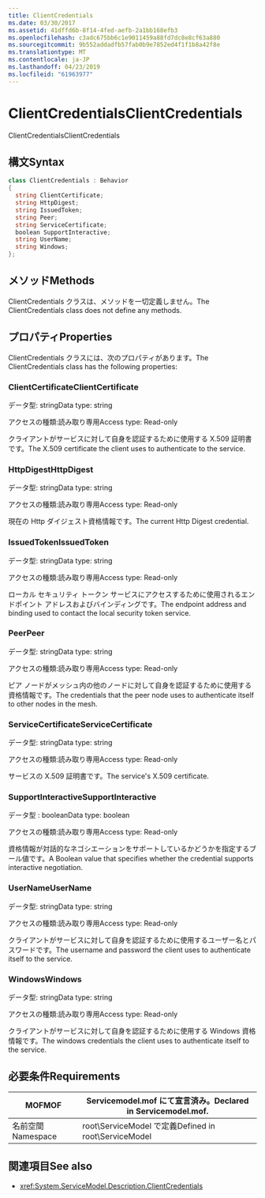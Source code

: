 ```yaml
---
title: ClientCredentials
ms.date: 03/30/2017
ms.assetid: 41dffd6b-8f14-4fed-aefb-2a1bb168efb3
ms.openlocfilehash: c3adc675bb6c1e9011459a88fd7dc8e8cf63a880
ms.sourcegitcommit: 9b552addadfb57fab0b9e7852ed4f1f1b8a42f8e
ms.translationtype: MT
ms.contentlocale: ja-JP
ms.lasthandoff: 04/23/2019
ms.locfileid: "61963977"
---
```

# <a name="clientcredentials"></a><span data-ttu-id="5ff04-102">ClientCredentials</span><span class="sxs-lookup"><span data-stu-id="5ff04-102">ClientCredentials</span></span>
<span data-ttu-id="5ff04-103">ClientCredentials</span><span class="sxs-lookup"><span data-stu-id="5ff04-103">ClientCredentials</span></span>  
  
## <a name="syntax"></a><span data-ttu-id="5ff04-104">構文</span><span class="sxs-lookup"><span data-stu-id="5ff04-104">Syntax</span></span>  
  
```csharp
class ClientCredentials : Behavior  
{  
  string ClientCertificate;  
  string HttpDigest;  
  string IssuedToken;  
  string Peer;  
  string ServiceCertificate;  
  boolean SupportInteractive;  
  string UserName;  
  string Windows;  
};  
```  
  
## <a name="methods"></a><span data-ttu-id="5ff04-105">メソッド</span><span class="sxs-lookup"><span data-stu-id="5ff04-105">Methods</span></span>  
 <span data-ttu-id="5ff04-106">ClientCredentials クラスは、メソッドを一切定義しません。</span><span class="sxs-lookup"><span data-stu-id="5ff04-106">The ClientCredentials class does not define any methods.</span></span>  
  
## <a name="properties"></a><span data-ttu-id="5ff04-107">プロパティ</span><span class="sxs-lookup"><span data-stu-id="5ff04-107">Properties</span></span>  
 <span data-ttu-id="5ff04-108">ClientCredentials クラスには、次のプロパティがあります。</span><span class="sxs-lookup"><span data-stu-id="5ff04-108">The ClientCredentials class has the following properties:</span></span>  
  
### <a name="clientcertificate"></a><span data-ttu-id="5ff04-109">ClientCertificate</span><span class="sxs-lookup"><span data-stu-id="5ff04-109">ClientCertificate</span></span>  
 <span data-ttu-id="5ff04-110">データ型: string</span><span class="sxs-lookup"><span data-stu-id="5ff04-110">Data type: string</span></span>  
  
 <span data-ttu-id="5ff04-111">アクセスの種類:読み取り専用</span><span class="sxs-lookup"><span data-stu-id="5ff04-111">Access type: Read-only</span></span>  
  
 <span data-ttu-id="5ff04-112">クライアントがサービスに対して自身を認証するために使用する X.509 証明書です。</span><span class="sxs-lookup"><span data-stu-id="5ff04-112">The X.509 certificate the client uses to authenticate to the service.</span></span>  
  
### <a name="httpdigest"></a><span data-ttu-id="5ff04-113">HttpDigest</span><span class="sxs-lookup"><span data-stu-id="5ff04-113">HttpDigest</span></span>  
 <span data-ttu-id="5ff04-114">データ型: string</span><span class="sxs-lookup"><span data-stu-id="5ff04-114">Data type: string</span></span>  
  
 <span data-ttu-id="5ff04-115">アクセスの種類:読み取り専用</span><span class="sxs-lookup"><span data-stu-id="5ff04-115">Access type: Read-only</span></span>  
  
 <span data-ttu-id="5ff04-116">現在の Http ダイジェスト資格情報です。</span><span class="sxs-lookup"><span data-stu-id="5ff04-116">The current Http Digest credential.</span></span>  
  
### <a name="issuedtoken"></a><span data-ttu-id="5ff04-117">IssuedToken</span><span class="sxs-lookup"><span data-stu-id="5ff04-117">IssuedToken</span></span>  
 <span data-ttu-id="5ff04-118">データ型: string</span><span class="sxs-lookup"><span data-stu-id="5ff04-118">Data type: string</span></span>  
  
 <span data-ttu-id="5ff04-119">アクセスの種類:読み取り専用</span><span class="sxs-lookup"><span data-stu-id="5ff04-119">Access type: Read-only</span></span>  
  
 <span data-ttu-id="5ff04-120">ローカル セキュリティ トークン サービスにアクセスするために使用されるエンドポイント アドレスおよびバインディングです。</span><span class="sxs-lookup"><span data-stu-id="5ff04-120">The endpoint address and binding used to contact the local security token service.</span></span>  
  
### <a name="peer"></a><span data-ttu-id="5ff04-121">Peer</span><span class="sxs-lookup"><span data-stu-id="5ff04-121">Peer</span></span>  
 <span data-ttu-id="5ff04-122">データ型: string</span><span class="sxs-lookup"><span data-stu-id="5ff04-122">Data type: string</span></span>  
  
 <span data-ttu-id="5ff04-123">アクセスの種類:読み取り専用</span><span class="sxs-lookup"><span data-stu-id="5ff04-123">Access type: Read-only</span></span>  
  
 <span data-ttu-id="5ff04-124">ピア ノードがメッシュ内の他のノードに対して自身を認証するために使用する資格情報です。</span><span class="sxs-lookup"><span data-stu-id="5ff04-124">The credentials that the peer node uses to authenticate itself to other nodes in the mesh.</span></span>  
  
### <a name="servicecertificate"></a><span data-ttu-id="5ff04-125">ServiceCertificate</span><span class="sxs-lookup"><span data-stu-id="5ff04-125">ServiceCertificate</span></span>  
 <span data-ttu-id="5ff04-126">データ型: string</span><span class="sxs-lookup"><span data-stu-id="5ff04-126">Data type: string</span></span>  
  
 <span data-ttu-id="5ff04-127">アクセスの種類:読み取り専用</span><span class="sxs-lookup"><span data-stu-id="5ff04-127">Access type: Read-only</span></span>  
  
 <span data-ttu-id="5ff04-128">サービスの X.509 証明書です。</span><span class="sxs-lookup"><span data-stu-id="5ff04-128">The service's X.509 certificate.</span></span>  
  
### <a name="supportinteractive"></a><span data-ttu-id="5ff04-129">SupportInteractive</span><span class="sxs-lookup"><span data-stu-id="5ff04-129">SupportInteractive</span></span>  
 <span data-ttu-id="5ff04-130">データ型 : boolean</span><span class="sxs-lookup"><span data-stu-id="5ff04-130">Data type: boolean</span></span>  
  
 <span data-ttu-id="5ff04-131">アクセスの種類:読み取り専用</span><span class="sxs-lookup"><span data-stu-id="5ff04-131">Access type: Read-only</span></span>  
  
 <span data-ttu-id="5ff04-132">資格情報が対話的なネゴシエーションをサポートしているかどうかを指定するブール値です。</span><span class="sxs-lookup"><span data-stu-id="5ff04-132">A Boolean value that specifies whether the credential supports interactive negotiation.</span></span>  
  
### <a name="username"></a><span data-ttu-id="5ff04-133">UserName</span><span class="sxs-lookup"><span data-stu-id="5ff04-133">UserName</span></span>  
 <span data-ttu-id="5ff04-134">データ型: string</span><span class="sxs-lookup"><span data-stu-id="5ff04-134">Data type: string</span></span>  
  
 <span data-ttu-id="5ff04-135">アクセスの種類:読み取り専用</span><span class="sxs-lookup"><span data-stu-id="5ff04-135">Access type: Read-only</span></span>  
  
 <span data-ttu-id="5ff04-136">クライアントがサービスに対して自身を認証するために使用するユーザー名とパスワードです。</span><span class="sxs-lookup"><span data-stu-id="5ff04-136">The username and password the client uses to authenticate itself to the service.</span></span>  
  
### <a name="windows"></a><span data-ttu-id="5ff04-137">Windows</span><span class="sxs-lookup"><span data-stu-id="5ff04-137">Windows</span></span>  
 <span data-ttu-id="5ff04-138">データ型: string</span><span class="sxs-lookup"><span data-stu-id="5ff04-138">Data type: string</span></span>  
  
 <span data-ttu-id="5ff04-139">アクセスの種類:読み取り専用</span><span class="sxs-lookup"><span data-stu-id="5ff04-139">Access type: Read-only</span></span>  
  
 <span data-ttu-id="5ff04-140">クライアントがサービスに対して自身を認証するために使用する Windows 資格情報です。</span><span class="sxs-lookup"><span data-stu-id="5ff04-140">The windows credentials the client uses to authenticate itself to the service.</span></span>  
  
## <a name="requirements"></a><span data-ttu-id="5ff04-141">必要条件</span><span class="sxs-lookup"><span data-stu-id="5ff04-141">Requirements</span></span>  
  
|<span data-ttu-id="5ff04-142">MOF</span><span class="sxs-lookup"><span data-stu-id="5ff04-142">MOF</span></span>|<span data-ttu-id="5ff04-143">Servicemodel.mof にて宣言済み。</span><span class="sxs-lookup"><span data-stu-id="5ff04-143">Declared in Servicemodel.mof.</span></span>|  
|---------|-----------------------------------|  
|<span data-ttu-id="5ff04-144">名前空間</span><span class="sxs-lookup"><span data-stu-id="5ff04-144">Namespace</span></span>|<span data-ttu-id="5ff04-145">root\ServiceModel で定義</span><span class="sxs-lookup"><span data-stu-id="5ff04-145">Defined in root\ServiceModel</span></span>|  
  
## <a name="see-also"></a><span data-ttu-id="5ff04-146">関連項目</span><span class="sxs-lookup"><span data-stu-id="5ff04-146">See also</span></span>

- <xref:System.ServiceModel.Description.ClientCredentials>
